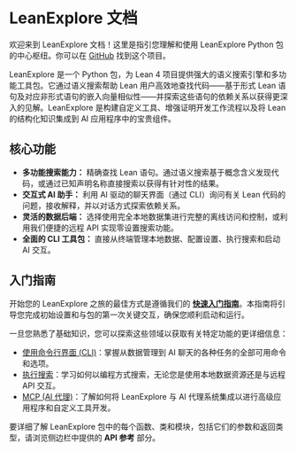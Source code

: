 # LeanExplore 文档

欢迎来到 LeanExplore 文档！这里是指引您理解和使用 LeanExplore Python 包的中心枢纽。你可以在 [GitHub](https://github.com/justincasher/lean-explore) 找到这个项目。

LeanExplore 是一个 Python 包，为 Lean 4 项目提供强大的语义搜索引擎和多功能工具包。它通过语义搜索帮助 Lean 用户高效地查找代码——基于形式 Lean 语句及对应非形式语句的嵌入向量相似性——并探索这些语句的依赖关系以获得更深入的见解。LeanExplore 是构建自定义工具、增强证明开发工作流程以及将 Lean 的结构化知识集成到 AI 应用程序中的宝贵组件。

## 核心功能

* **多功能搜索能力：** 精确查找 Lean 语句。通过语义搜索基于概念含义发现代码，或通过已知声明名称直接搜索以获得有针对性的结果。
* **交互式 AI 助手：** 利用 AI 驱动的聊天界面（通过 CLI）询问有关 Lean 代码的问题，接收解释，并以对话方式探索依赖关系。
* **灵活的数据后端：** 选择使用完全本地数据集进行完整的离线访问和控制，或利用我们便捷的远程 API 实现零设置搜索功能。
* **全面的 CLI 工具包：** 直接从终端管理本地数据、配置设置、执行搜索和启动 AI 交互。

## 入门指南

开始您的 LeanExplore 之旅的最佳方式是遵循我们的 **[快速入门指南](getting-started/quickstart.md)**。本指南将引导您完成初始设置和与包的第一次关键交互，确保您顺利启动和运行。

一旦您熟悉了基础知识，您可以探索这些领域以获取有关特定功能的更详细信息：

* [使用命令行界面 (CLI)](cli/usage.md)：掌握从数据管理到 AI 聊天的各种任务的全部可用命令和选项。
* [执行搜索](cli/search.md)：学习如何以编程方式搜索，无论您是使用本地数据资源还是与远程 API 交互。
* [MCP (AI 代理)](mcp/agents.md)：了解如何将 LeanExplore 与 AI 代理系统集成以进行高级应用程序和自定义工具开发。

要详细了解 LeanExplore 包中的每个函数、类和模块，包括它们的参数和返回类型，请浏览侧边栏中提供的 **API 参考** 部分。